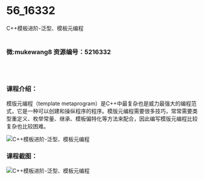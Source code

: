 # 56_16332
C++模板进阶-泛型、模板元编程
<br/></br>
<h3>微:mukewang8 资源编号：5216332</h3>
<br/></br>
<h3>课程介绍：</h3>
<p>模版元编程（template metaprogram）是C++中最复杂也是威力最强大的编程范式，它是一种可以创建和操纵程序的程序。模版元编程需要很多技巧，常常需要类型重定义、枚举常量、继承、<a title="查看与 模板 相关的文章" target="_blank">模板</a>偏特化等方法来配合，因此编写模版元编程比较复杂也比较困难。</p>
<p><img src="https://www.ko996.com/wp-content/uploads/img/2020/11/1-84.png" alt="C++模板进阶-泛型、模板元编程"></p>
<div class="info-desc">
<h3>课程截图：</h3>
<p><img src="https://www.ko996.com/wp-content/uploads/img/2020/11/2-82.png" alt="C++模板进阶-泛型、模板元编程"></p>


			
</div>
